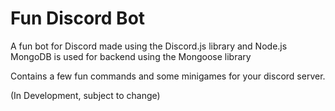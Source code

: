 # Fun Discord Bot
A fun bot for Discord made using the Discord.js library and Node.js
MongoDB is used for backend using the Mongoose library

Contains a few fun commands and some minigames for your discord server. 

(In Development, subject to change)
